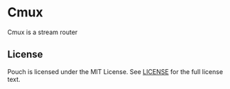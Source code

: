 # Cmux

Cmux is a stream router

## License

Pouch is licensed under the MIT License. See [LICENSE](https://github.com/wzshiming/cmux/blob/master/LICENSE) for the full license text.
